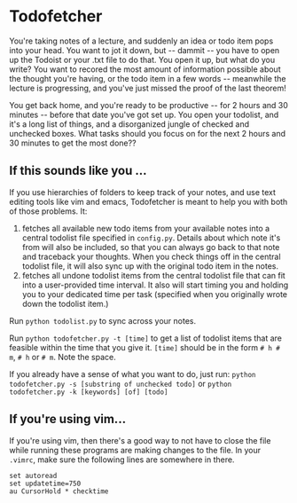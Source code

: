 # Todofetcher
You're taking notes of a lecture, and suddenly an idea or todo item pops into your head. You want to jot it down, but -- dammit -- you have to open up the Todoist or your .txt file to do that. You open it up, but what do you write? You want to recored the most amount of information possible about the thought you're having, or the todo item in a few words -- meanwhile the lecture is progressing, and you've just missed the proof of the last theorem!

You get back home, and you're ready to be productive -- for 2 hours and 30 minutes -- before that date you've got set up. You open your todolist, and it's a long list of things, and a disorganized jungle of checked and unchecked boxes. What tasks should you focus on for the next 2 hours and 30 minutes to get the most done??

## If this sounds like you ...

If you use hierarchies of folders to keep track of your notes, and use text editing tools like vim and emacs, Todofetcher is meant to help you with both of those problems. It:
1. fetches all available new todo items from your available notes into a central todolist file specified in `config.py`. Details about which note it's from will also be included, so that you can always go back to that note and traceback your thoughts. When you check things off in the central todolist file, it will also sync up with the original todo item in the notes.  
2. fetches all undone todolist items from the central todolist file that can fit into a user-provided time interval. It also will start timing you and holding you to your dedicated time per task (specified when you originally wrote down the todolist item.)

Run `python todolist.py` to sync across your notes. 

Run `python todofetcher.py -t [time]` to get a list of todolist items that are feasible within the time that you give it. `[time]` should be in the form `# h # m`, `# h` or `# m`. Note the space.

If you already have a sense of what you want to do, just run: `python todofetcher.py -s [substring of unchecked todo]` or `python todofetcher.py -k [keywords] [of] [todo]`

## If you're using vim...
If you're using vim, then there's a good way to not have to close the file while running these programs are making changes to the file. In your `.vimrc`, make sure the following lines are somewhere in there.

```
set autoread
set updatetime=750
au CursorHold * checktime
```

